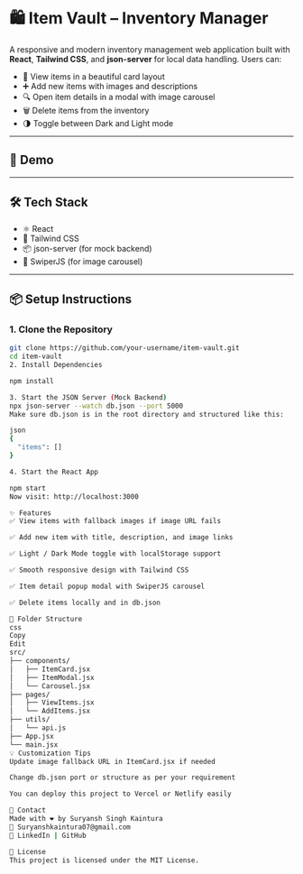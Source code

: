 # 🛍️ Item Vault – Inventory Manager

A responsive and modern inventory management web application built with **React**, **Tailwind CSS**, and **json-server** for local data handling. Users can:

- 🧾 View items in a beautiful card layout  
- ➕ Add new items with images and descriptions  
- 🔍 Open item details in a modal with image carousel  
- 🗑️ Delete items from the inventory  
- 🌗 Toggle between Dark and Light mode  

---

## 🚀 Demo

---

## 🛠️ Tech Stack

- ⚛️ React
- 💨 Tailwind CSS
- 📦 json-server (for mock backend)
- 📸 SwiperJS (for image carousel)

---

## 📦 Setup Instructions

### 1. Clone the Repository

```bash
git clone https://github.com/your-username/item-vault.git
cd item-vault
2. Install Dependencies

npm install

3. Start the JSON Server (Mock Backend)
npx json-server --watch db.json --port 5000
Make sure db.json is in the root directory and structured like this:

json
{
  "items": []
}

4. Start the React App

npm start
Now visit: http://localhost:3000

✨ Features
✅ View items with fallback images if image URL fails

✅ Add new item with title, description, and image links

✅ Light / Dark Mode toggle with localStorage support

✅ Smooth responsive design with Tailwind CSS

✅ Item detail popup modal with SwiperJS carousel

✅ Delete items locally and in db.json

📁 Folder Structure
css
Copy
Edit
src/
├── components/
│   ├── ItemCard.jsx
│   ├── ItemModal.jsx
│   └── Carousel.jsx
├── pages/
│   ├── ViewItems.jsx
│   └── AddItems.jsx
├── utils/
│   └── api.js
├── App.jsx
└── main.jsx
💡 Customization Tips
Update image fallback URL in ItemCard.jsx if needed

Change db.json port or structure as per your requirement

You can deploy this project to Vercel or Netlify easily

📮 Contact
Made with ❤️ by Suryansh Singh Kaintura
📧 Suryanshkaintura07@gmail.com
🔗 LinkedIn | GitHub

📜 License
This project is licensed under the MIT License.








